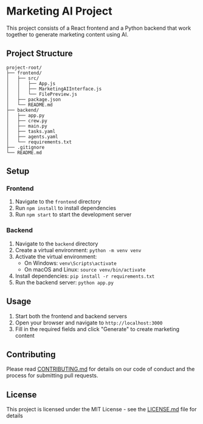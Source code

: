 # Marketing AI Project

This project consists of a React frontend and a Python backend that work together to generate marketing content using AI.

## Project Structure

```
project-root/
├── frontend/
│   ├── src/
│   │   ├── App.js
│   │   ├── MarketingAIInterface.js
│   │   └── FilePreview.js
│   ├── package.json
│   └── README.md
├── backend/
│   ├── app.py
│   ├── crew.py
│   ├── main.py
│   ├── tasks.yaml
│   ├── agents.yaml
│   └── requirements.txt
├── .gitignore
└── README.md
```

## Setup

### Frontend

1. Navigate to the `frontend` directory
2. Run `npm install` to install dependencies
3. Run `npm start` to start the development server

### Backend

1. Navigate to the `backend` directory
2. Create a virtual environment: `python -m venv venv`
3. Activate the virtual environment:
   - On Windows: `venv\Scripts\activate`
   - On macOS and Linux: `source venv/bin/activate`
4. Install dependencies: `pip install -r requirements.txt`
5. Run the backend server: `python app.py`

## Usage

1. Start both the frontend and backend servers
2. Open your browser and navigate to `http://localhost:3000`
3. Fill in the required fields and click "Generate" to create marketing content

## Contributing

Please read [CONTRIBUTING.md](CONTRIBUTING.md) for details on our code of conduct and the process for submitting pull requests.

## License

This project is licensed under the MIT License - see the [LICENSE.md](LICENSE.md) file for details